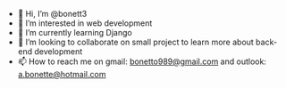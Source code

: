 - 👋 Hi, I’m @bonett3
- 👀 I’m interested in web development
- 🌱 I’m currently learning Django
- 💞️ I’m looking to collaborate on small project to learn more about back-end development
- 📫 How to reach me on gmail: bonetto989@gmail.com  and outlook: a.bonette@hotmail.com



